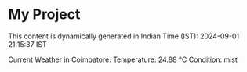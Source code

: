 # My Project

This content is dynamically generated in Indian Time (IST): 2024-09-01 21:15:37 IST


Current Weather in Coimbatore:
Temperature: 24.88 °C
Condition: mist

